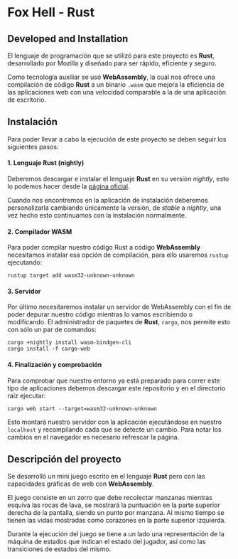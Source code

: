# Fox Hell - Rust

## Developed and Installation

El lenguaje de programación que se utilizó para este proyecto es **Rust**, desarrollado por Mozilla y diseñado para ser rápido, eficiente y seguro.

Como tecnología auxiliar se usó **WebAssembly**, la cual nos ofrece una compilación de código **Rust** a un binario `.wasm` que mejora la eficiencia de las aplicaciones web con una velocidad comparable a la de una aplicación de escritorio.

## Instalación

Para poder llevar a cabo la ejecución de este proyecto se deben seguir los siguientes pasos:

#### 1. Lenguaje Rust (nightly)

Deberemos descargar e instalar el lenguaje **Rust** en su versión *nightly*, esto lo podemos hacer desde la [página oficial](https://www.rust-lang.org/tools/install "Instalación").

Cuando nos encontremos en la aplicación de instalación deberemos personalizarla cambiando únicamente la versión, de *stable* a *nightly*, una vez hecho esto continuamos con la instalación normalmente.

#### 2. Compilador WASM

Para poder compilar nuestro código Rust a código **WebAssembly** necesitamos instalar esa opción de compilación, para ello usaremos `rustup` ejecutando:

	rustup target add wasm32-unknown-unknown

#### 3. Servidor

Por último necesitaremos instalar un servidor de WebAssembly con el fin de poder depurar nuestro código mientras lo vamos escribiendo o modificando. El administrador de paquetes de **Rust**, `cargo`, nos permite esto con sólo un par de comandos:

	cargo +nightly install wasm-bindgen-cli
	cargo install -f cargo-web

#### 4. Finalización y comprobación

Para comprobar que nuestro entorno ya está preparado para correr este tipo de aplicaciones debemos descargar este repositorio y en el directorio raíz ejecutar:

	cargo web start --target=wasm32-unknown-unknown

Esto montará nuestro servidor con la aplicación ejecutándose en nuestro `localhost` y recompilando cada que se detecte un cambio. Para notar los cambios en el navegador es necesario refrescar la página.

## Descripción del proyecto

Se desarrolló un mini juego escrito en el lenguaje **Rust** pero con las capacidades gráficas de web con **WebAssembly**.

El juego consiste en un zorro que debe recolectar manzanas mientras esquiva las rocas de lava, se mostrará la puntuación en la parte superior derecha de la pantalla, siendo un punto por manzana. Al mismo tiempo se tienen las vidas mostradas como corazones en la parte superior izquierda.

Durante la ejecución del juego se tiene a un lado una representación de la máquina de estados que indican el estado del jugador, así como las transiciones de estados del mismo.
